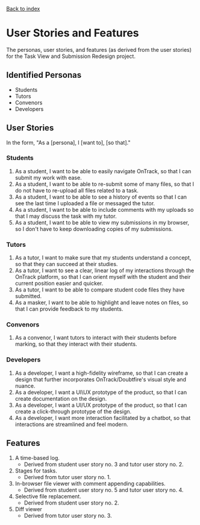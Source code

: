 [Back to index](Index.md)

# User Stories and Features
The personas, user stories, and features (as derived from the user stories) for the Task View and Submission Redesign project.

## Identified Personas
- Students
- Tutors
- Convenors
- Developers

## User Stories
In the form, "As a \[persona\], I \[want to\], \[so that\]."

### Students
1. As a student, I want to be able to easily navigate OnTrack, so that I can submit my work with ease.
1. As a student, I want to be able to re-submit some of many files, so that I do not have to re-upload all files related to a task.
1. As a student, I want to be able to see a history of events so that I can see the last time I uploaded a file or messaged the tutor.
1. As a student, I want to be able to include comments with my uploads so that I may discuss the task with my tutor.
1. As a student, I want to be able to view my submissions in my browser, so I don't have to keep downloading copies of my submissions.

### Tutors
1. As a tutor, I want to make sure that my students understand a concept, so that they can succeed at their studies.
1. As a tutor, I want to see a clear, linear log of my interactions through the OnTrack platform, so that I can orient myself with the student and their current position easier and quicker.
1. As a tutor, I want to be able to compare student code files they have submitted.
1. As a masker, I want to be able to highlight and leave notes on files, so that I can provide feedback to my students.

### Convenors
1. As a convenor, I want tutors to interact with their students before marking, so that they interact with their students.

### Developers
1. As a developer, I want a high-fidelity wireframe, so that I can create a design that further incorporates OnTrack/Doubtfire's visual style and nuance.
1. As a developer, I want a UI\UX prototype of the product, so that I can create documentation on the design.
1. As a developer, I want a UI/UX prototype of the product, so that I can create a click-through prototype of the design.
1. As a developer, I want more interaction facilitated by a chatbot, so that interactions are streamlined and feel modern.

## Features
1. A time-based log.
    - Derived from student user story no. 3 and tutor user story no. 2.
1. Stages for tasks.
    - Derived from tutor user story no. 1.
1. In-browser file viewer with comment appending capabilities.
    - Derived from student user story no. 5 and tutor user story no. 4.
1. Selective file replacement.
    - Derived from student user story no. 2.
1. Diff viewer
    - Derived from tutor user story no. 3.